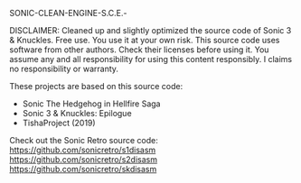 SONIC-CLEAN-ENGINE-S.C.E.-


DISCLAIMER:
Cleaned up and slightly optimized the source code of Sonic 3 & Knuckles. Free use. You use it at your own risk. This source code uses software from other authors. Check their licenses before using it. You assume any and all responsibility for using this content responsibly. I claims no responsibility or warranty.

These projects are based on this source code:

- Sonic The Hedgehog in Hellfire Saga
- Sonic 3 & Knuckles: Epilogue
- TishaProject (2019)

Check out the Sonic Retro source code:
https://github.com/sonicretro/s1disasm
https://github.com/sonicretro/s2disasm
https://github.com/sonicretro/skdisasm